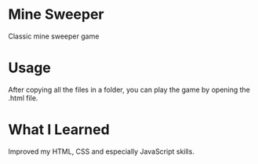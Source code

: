# Mine Sweeper
Classic mine sweeper game
# Usage
After copying all the files in a folder, you can play the game by opening the .html file.
# What I Learned
Improved my HTML, CSS and especially JavaScript skills.
